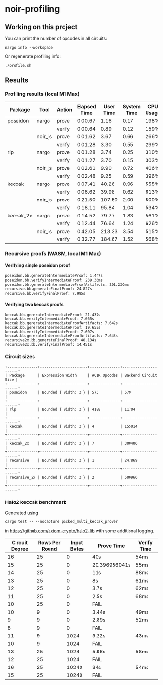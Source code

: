 # noir-profiling

## Working on this project

You can print the number of opcodes in all circuits:

```
nargo info --workspace
```

Or regenerate profiling info:

```
./profile.sh
```

## Results

### Profiling results (local M1 Max)

| Package   | Tool    | Action | Elapsed Time | User Time | System Time | CPU Usage | Max Memory |
| --------- | ------- | ------ | ------------ | --------- | ----------- | --------- | ---------- |
| poseidon  | nargo   | prove  | 0:00.67      | 1.16      | 0.17        | 198%      | 149.46MB   |
|           |         | verify | 0:00.64      | 0.89      | 0.12        | 159%      | 143.59MB   |
|           | noir_js | prove  | 0:01.62      | 3.67      | 0.66        | 266%      | 2.18GB     |
|           |         | verify | 0:01.28      | 3.30      | 0.55        | 299%      | 2.13GB     |
| rlp       | nargo   | prove  | 0:01.28      | 3.74      | 0.25        | 310%      | 313.48MB   |
|           |         | verify | 0:01.27      | 3.70      | 0.15        | 303%      | 244.93MB   |
|           | noir_js | prove  | 0:02.61      | 9.90      | 0.72        | 406%      | 2.24GB     |
|           |         | verify | 0:02.48      | 9.25      | 0.59        | 396%      | 2.36GB     |
| keccak    | nargo   | prove  | 0:07.41      | 40.26     | 0.96        | 555%      | 2.29GB     |
|           |         | verify | 0:06.62      | 39.98     | 0.62        | 613%      | 1.79GB     |
|           | noir_js | prove  | 0:21.50      | 107.59    | 2.00        | 509%      | 4.07GB     |
|           |         | verify | 0:18.11      | 95.84     | 1.04        | 534%      | 3.65GB     |
| keccak_2x | nargo   | prove  | 0:14.52      | 79.77     | 1.83        | 561%      | 4.31GB     |
|           |         | verify | 0:12.44      | 76.64     | 1.24        | 626%      | 3.57GB     |
|           | noir_js | prove  | 0:42.05      | 213.33    | 3.54        | 515%      | 6.06GB     |
|           |         | verify | 0:32.77      | 184.67    | 1.52        | 568%      | 5.11GB     |

### Recursive proofs (WASM, local M1 Max)

#### Verifying single poseidon proof

```sh
poseidon.bb.generateIntermediateProof: 1.447s
poseidon.bb.verifyIntermediateProof: 239.36ms
poseidon.bb.generateIntermediateProofArtifacts: 201.236ms
recursive.bb.generateFinalProof: 24.827s
recursive.bb.verifyFinalProof: 7.995s
```

#### Verifying two keccak proofs

```
keccak.bb.generateIntermediateProof: 21.437s
keccak.bb.verifyIntermediateProof: 7.665s
keccak.bb.generateIntermediateProofArtifacts: 7.642s
keccak.bb.generateIntermediateProof: 19.652s
keccak.bb.verifyIntermediateProof: 7.607s
keccak.bb.generateIntermediateProofArtifacts: 7.643s
recursive2x.bb.generateFinalProof: 48.134s
recursive2x.bb.verifyFinalProof: 14.451s
```

### Circuit sizes

```
+--------------+----------------------+--------------+----------------------+
| Package      | Expression Width     | ACIR Opcodes | Backend Circuit Size |
+--------------+----------------------+--------------+----------------------+
| poseidon     | Bounded { width: 3 } | 573          | 579                  |
+--------------+----------------------+--------------+----------------------+
| rlp          | Bounded { width: 3 } | 4188         | 11704                |
+--------------+----------------------+--------------+----------------------+
| keccak       | Bounded { width: 3 } | 4            | 155014               |
+--------------+----------------------+--------------+----------------------+
| keccak_2x    | Bounded { width: 3 } | 7            | 300406               |
+--------------+----------------------+--------------+----------------------+
| recursive    | Bounded { width: 3 } | 1            | 247869               |
+--------------+----------------------+--------------+----------------------+
| recursive_2x | Bounded { width: 3 } | 2            | 500966               |
+--------------+----------------------+--------------+----------------------+
```

### Halo2 keccak benchmark
Generated using 
```
cargo test -- --nocapture packed_multi_keccak_prover
```
 in https://github.com/axiom-crypto/halo2-lib with some additional logging. 

| Circuit Degree | Rows Per Round  | Input Bytes | Prove Time | Verify Time |
| --------- | ------- | ------ | ------------ | --------- | 
| 16        | 25      | 0      | 40s          | 54ms      |
| 15        | 25      | 0      | 20.396956041s| 55ms      |
| 14        | 25      | 0      | 11s          | 88ms      |
| 13        | 25      | 0      | 8s           | 61ms      |
| 12        | 25      | 0      | 3.7s         | 62ms      |
| 11        | 25      | 0      | 2.5s         | 68ms      |
| 10        | 25      | 0      | FAIL         |           |
| 10        | 9       | 0      | 3.44s        | 49ms      |
| 9         | 9       | 0      | 2.89s        | 52ms      |
| 8         | 9       | 0      | FAIL         |           |
| 11        | 9       | 1024   | 5.22s        | 43ms      |
| 10        | 9       | 1024   | FAIL         |           |
| 13        | 25      | 1024   | 5.96s        | 58ms      |
| 12        | 25      | 1024   | FAIL         |           |
| 16        | 25      | 10240  | 34s          | 54ms      |
| 15        | 25      | 10240  | FAIL         |           |
